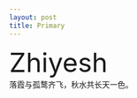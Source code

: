 ```yaml
---
layout: post
title: Primary
---
```

<font size="70px" weight="bold">Zhiyesh</font><br/>
落霞与孤鹜齐飞，秋水共长天一色。
